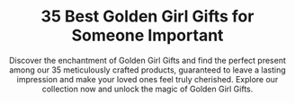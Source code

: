 ---
layout: post
title: 35 Best Golden Girl Gifts for Someone Important
subtitle: Discover the enchantment of Golden Girl Gifts and find the perfect present among our 35 meticulously crafted products, guaranteed to leave a lasting impression and make your loved ones feel truly cherished. Explore our collection now and unlock the magic of Golden Girl Gifts.
header-img: "img/post/2023/09/copied/Golden-Girl-Gifts.jpg"
header-style: text
permalink: "/golden-girl-gifts/"
catalog: true
tags:
  - Recipients 
  - Men
---     